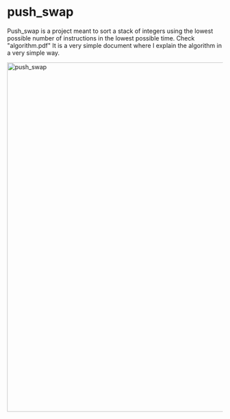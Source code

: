 # push_swap
Push_swap is a project meant to sort a stack of integers using the lowest possible number of instructions in the lowest possible time.
Check "algorithm.pdf" It is a very simple document where I explain the algorithm in a very simple way.

<img width="815" alt="push_swap" src="https://user-images.githubusercontent.com/91492137/223893738-2d6f4cc7-612b-4eed-98d8-eb03055fa0fb.png">
